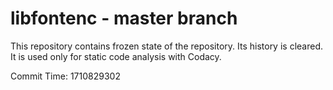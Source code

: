 # libfontenc - master branch

This repository contains frozen state of the repository.
Its history is cleared. It is used only for static code
analysis with Codacy.

Commit Time: 1710829302